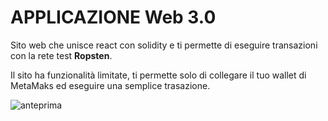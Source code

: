 # APPLICAZIONE Web 3.0

Sito web che unisce react con solidity e ti permette di eseguire transazioni con la rete test **Ropsten**.

Il sito ha funzionalità limitate, ti permette solo di collegare il tuo wallet di MetaMaks ed eseguire una semplice trasazione.

![anteprima](https://user-images.githubusercontent.com/51402874/172356348-79ae427f-210b-49d5-a04b-8914bf986681.png)
